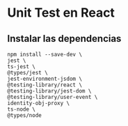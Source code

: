 # Unit Test en React

## Instalar las dependencias 

```
npm install --save-dev \
jest \
ts-jest \
@types/jest \
jest-environment-jsdom \
@testing-library/react \
@testing-library/jest-dom \
@testing-library/user-event \
identity-obj-proxy \
ts-node \
@types/node
```